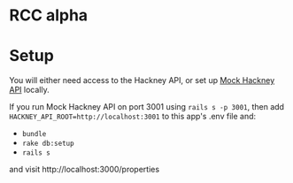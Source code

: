 # RCC alpha

# Setup

You will either need access to the Hackney API, or set up [Mock Hackney API](https://github.com/LBHackney-IT/mock_hackney_api) locally.

If you run Mock Hackney API on port 3001 using `rails s -p 3001`, then add `HACKNEY_API_ROOT=http://localhost:3001` to this app's .env file and:

- `bundle`
- `rake db:setup`
- `rails s`

and visit http://localhost:3000/properties
